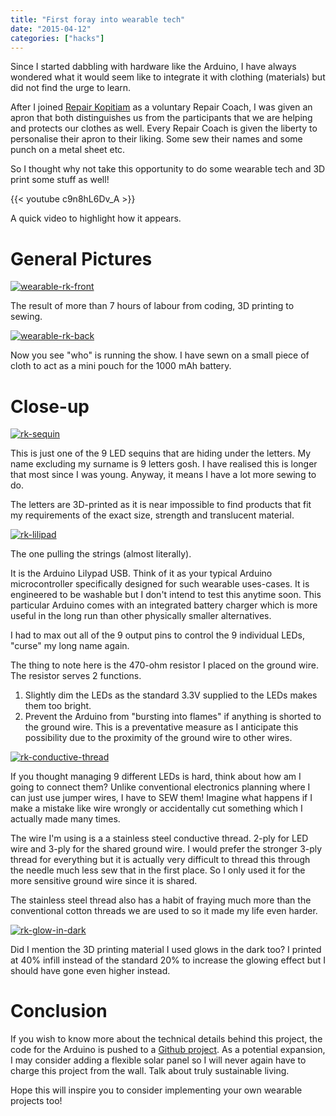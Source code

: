 ```yaml
---
title: "First foray into wearable tech"
date: "2015-04-12"
categories: ["hacks"]
---
```


Since I started dabbling with hardware like the Arduino, I have always wondered what it would seem like to integrate it with clothing (materials) but did not find the urge to learn.

After I joined [Repair Kopitiam](http://repairkopitiam.sg/) as a voluntary Repair Coach, I was given an apron that both distinguishes us from the participants that we are helping and protects our clothes as well. Every Repair Coach is given the liberty to personalise their apron to their liking. Some sew their names and some punch on a metal sheet etc.

So I thought why not take this opportunity to do some wearable tech and 3D print some stuff as well!

{{< youtube c9n8hL6Dv_A >}}

A quick video to highlight how it appears.

# General Pictures

[![wearable-rk-front](images/wearable-rk-front-1024x765.jpg)](images/wearable-rk-front.jpg)

The result of more than 7 hours of labour from coding, 3D printing to sewing.

[![wearable-rk-back](images/wearable-rk-back-1024x765.jpg)](images/wearable-rk-back.jpg)

Now you see "who" is running the show. I have sewn on a small piece of cloth to act as a mini pouch for the 1000 mAh battery.

<!--more-->

# Close-up

[![rk-sequin](images/rk-sequin-1024x765.jpg)](images/rk-sequin.jpg)

This is just one of the 9 LED sequins that are hiding under the letters. My name excluding my surname is 9 letters gosh. I have realised this is longer that most since I was young. Anyway, it means I have a lot more sewing to do.

The letters are 3D-printed as it is near impossible to find products that fit my requirements of the exact size, strength and translucent material.

[![rk-lilipad](images/rk-lilipad-1024x765.jpg)](images/rk-lilipad.jpg)

The one pulling the strings (almost literally).

It is the Arduino Lilypad USB. Think of it as your typical Arduino microcontroller specifically designed for such wearable uses-cases. It is engineered to be washable but I don't intend to test this anytime soon. This particular Arduino comes with an integrated battery charger which is more useful in the long run than other physically smaller alternatives.

I had to max out all of the 9 output pins to control the 9 individual LEDs, "curse" my long name again.

The thing to note here is the 470-ohm resistor I placed on the ground wire. The resistor serves 2 functions.

1. Slightly dim the LEDs as the standard 3.3V supplied to the LEDs makes them too bright.
2. Prevent the Arduino from "bursting into flames" if anything is shorted to the ground wire. This is a preventative measure as I anticipate this possibility due to the proximity of the ground wire to other wires.

[![rk-conductive-thread](images/rk-conductive-thread-1024x765.jpg)](images/rk-conductive-thread.jpg)

If you thought managing 9 different LEDs is hard, think about how am I going to connect them? Unlike conventional electronics planning where I can just use jumper wires, I have to SEW them! Imagine what happens if I make a mistake like wire wrongly or accidentally cut something which I actually made many times.

The wire I'm using is a a stainless steel conductive thread. 2-ply for LED wire and 3-ply for the shared ground wire. I would prefer the stronger 3-ply thread for everything but it is actually very difficult to thread this through the needle much less sew that in the first place. So I only used it for the more sensitive ground wire since it is shared.

The stainless steel thread also has a habit of fraying much more than the conventional cotton threads we are used to so it made my life even harder.

[![rk-glow-in-dark](images/rk-glow-in-dark-1024x765.jpg)](images/rk-glow-in-dark.jpg)

Did I mention the 3D printing material I used glows in the dark too? I printed at 40% infill instead of the standard 20% to increase the glowing effect but I should have gone even higher instead.

# Conclusion

If you wish to know more about the technical details behind this project, the code for the Arduino is pushed to a [Github project](https://github.com/yeokm1/name-blinker). As a potential expansion, I may consider adding a flexible solar panel so I will never again have to charge this project from the wall. Talk about truly sustainable living.

Hope this will inspire you to consider implementing your own wearable projects too!
